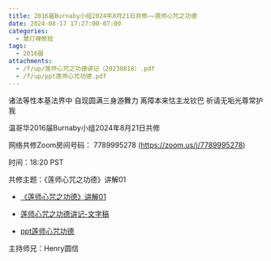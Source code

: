 ```yaml
---
title: 2016届Burnaby小组2024年8月21日共修——莲师心咒之功德
date: 2024-08-17 17:27:00-07:00
categories:
  - 慧灯禅修班
tags:
  - 2016届
attachments:
  - /f/up/莲师心咒之功德讲记（20230818）.pdf
  - /f/up/ppt莲师心咒功德.pdf
---
```

诸法等性本基法界中 自现圆满三身游舞力 离障本来怙主龙钦巴 祈请无垢光尊常护我



温哥华2016届Burnaby小组2024年8月21日共修



网络共修Zoom房间号码： 7789995278 (<https://zoom.us/j/7789995278>)



时间：18:20 PST



共修主题：《莲师心咒之功德》讲解01

* [《莲师心咒之功德》讲解01](https://www.youtube.com/watch?v=egGcY6IHHdM&t=6s)

* [莲师心咒之功德讲记-文字稿](/f/up/莲师心咒之功德讲记（20230818）.pdf)

* [ppt莲师心咒功德](/f/up/ppt莲师心咒功德.pdf)

主持师兄：Henry圆信



